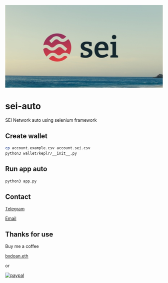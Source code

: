 ![](./imgs/sei_network.png)

# sei-auto
SEI Network auto using selenium framework

## Create wallet

```bash
cp account.example.csv account.sei.csv
python3 wallet/keplr/__init__.py
```

## Run app auto
    
```bash
python3 app.py
```


## Contact
[Telegram](https://t.me/bxdoan)

[Email](mailto:hi@bxdoan.com)

## Thanks for use
Buy me a coffee

[bxdoan.eth](https://etherscan.io/address/0x610322AeF748238C52E920a15Dd9A8845C9c0318)

or

[![paypal](https://www.paypalobjects.com/en_US/i/btn/btn_donateCC_LG.gif)](https://paypal.me/bxdoan)
